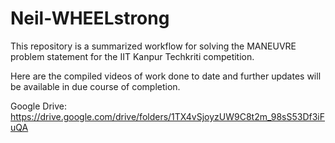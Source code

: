 # Neil-WHEELstrong
This repository is a summarized workflow for solving the MANEUVRE problem statement for the IIT Kanpur Techkriti competition.


Here are the compiled videos of work done to date and further updates will be available in due course of completion.

Google Drive: https://drive.google.com/drive/folders/1TX4vSjoyzUW9C8t2m_98sS53Df3iFuQA
